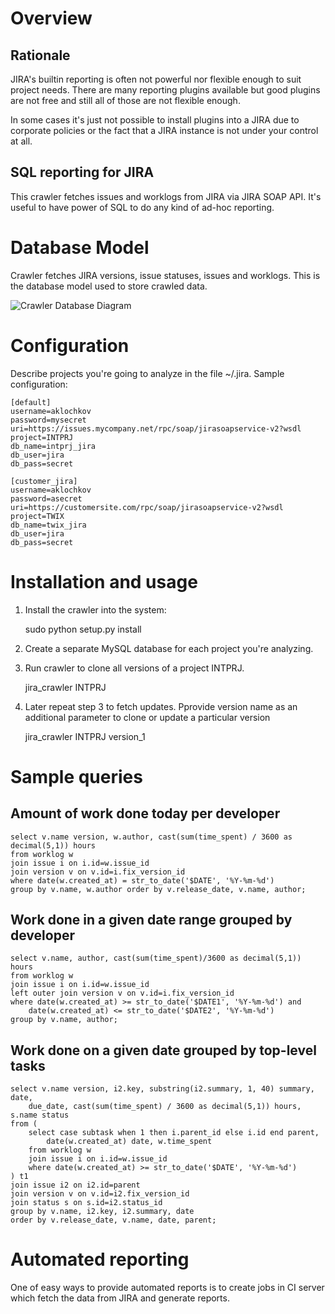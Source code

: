 Overview
========

Rationale
---------
JIRA's builtin reporting is often not powerful nor flexible enough to
suit project needs. There are many reporting plugins available but good 
plugins are not free and still all of those are not flexible enough.

In some cases it's just not possible to install plugins into a
JIRA due to corporate policies or the fact that a JIRA instance 
is not under your control at all.

SQL reporting for JIRA
----------------------
This crawler fetches issues and worklogs from JIRA 
via JIRA SOAP API. It's useful to have power of SQL to do any kind of 
ad-hoc reporting.

Database Model
==============
Crawler fetches JIRA versions, issue statuses, issues and worklogs.
This is the database model used to store crawled data.

![Crawler Database Diagram](jiracrawler/raw/master/model.jpg "Crawler Database Diagram")


Configuration
=============
Describe projects you're going to analyze in the file ~/.jira.
Sample configuration:

    [default]
    username=aklochkov
    password=mysecret
    uri=https://issues.mycompany.net/rpc/soap/jirasoapservice-v2?wsdl
    project=INTPRJ
    db_name=intprj_jira
    db_user=jira
    db_pass=secret

    [customer_jira]
    username=aklochkov
    password=asecret
    uri=https://customersite.com/rpc/soap/jirasoapservice-v2?wsdl
    project=TWIX
    db_name=twix_jira
    db_user=jira
    db_pass=secret

Installation and usage
======================
1. Install the crawler into the system:

    sudo python setup.py install 

2. Create a separate MySQL database for each project you're analyzing.
3. Run crawler to clone all versions of a project INTPRJ.

    jira_crawler INTPRJ

4. Later repeat step 3 to fetch updates. Pprovide version name as an 
   additional parameter to clone or update a particular version

    jira_crawler INTPRJ version_1

Sample queries
=============

Amount of work done today per developer
---------------------------------------

    select v.name version, w.author, cast(sum(time_spent) / 3600 as decimal(5,1)) hours
    from worklog w
    join issue i on i.id=w.issue_id 
    join version v on v.id=i.fix_version_id 
    where date(w.created_at) = str_to_date('$DATE', '%Y-%m-%d') 
    group by v.name, w.author order by v.release_date, v.name, author;

Work done in a given date range grouped by developer
----------------------------------------------------

    select v.name, author, cast(sum(time_spent)/3600 as decimal(5,1)) hours 
    from worklog w 
    join issue i on i.id=w.issue_id 
    left outer join version v on v.id=i.fix_version_id 
    where date(w.created_at) >= str_to_date('$DATE1', '%Y-%m-%d') and 
        date(w.created_at) <= str_to_date('$DATE2', '%Y-%m-%d') 
    group by v.name, author;

Work done on a given date grouped by top-level tasks
----------------------------------------------------

    select v.name version, i2.key, substring(i2.summary, 1, 40) summary, date, 
        due_date, cast(sum(time_spent) / 3600 as decimal(5,1)) hours, s.name status 
    from (
        select case subtask when 1 then i.parent_id else i.id end parent, 
            date(w.created_at) date, w.time_spent 
        from worklog w 
        join issue i on i.id=w.issue_id 
        where date(w.created_at) >= str_to_date('$DATE', '%Y-%m-%d')
    ) t1 
    join issue i2 on i2.id=parent 
    join version v on v.id=i2.fix_version_id 
    join status s on s.id=i2.status_id 
    group by v.name, i2.key, i2.summary, date 
    order by v.release_date, v.name, date, parent;


Automated reporting
===================

One of easy ways to provide automated reports is to create jobs in CI server which fetch the data
from JIRA and generate reports. 
